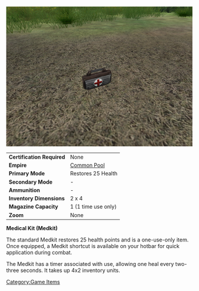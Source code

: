 ![](../images/PSScreenShot0298.jpg "PSScreenShot0298.jpg")

|                            |                                              |
| -------------------------- | -------------------------------------------- |
| **Certification Required** | None                                         |
| **Empire**                 | [Common Pool](../terminology/Common_Pool.md) |
| **Primary Mode**           | Restores 25 Health                           |
| **Secondary Mode**         | \-                                           |
| **Ammunition**             | \-                                           |
| **Inventory Dimensions**   | 2 x 4                                        |
| **Magazine Capacity**      | 1 (1 time use only)                          |
| **Zoom**                   | None                                         |

**Medical Kit (Medkit)**

The standard Medkit restores 25 health points and is a one-use-only
item. Once equipped, a Medkit shortcut is available on your hotbar for
quick application during combat.

The Medkit has a timer associated with use, allowing one heal every
two-three seconds. It takes up 4x2 inventory units.

[Category:Game Items](Category:Game_Items.md)

